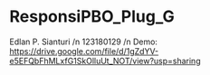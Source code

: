 # ResponsiPBO_Plug_G
Edlan P. Sianturi
/n 123180129
/n Demo: https://drive.google.com/file/d/1gZdYV-e5EFQbFhMLxfG1SkOlluUt_NOT/view?usp=sharing
